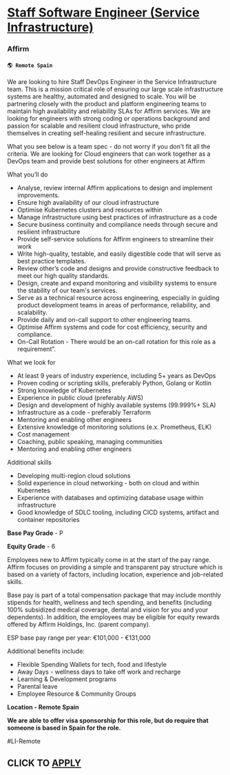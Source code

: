 # [Staff Software Engineer (Service Infrastructure)](https://www.remotewlb.com/apply/staff-software-engineer-service-infrastructure)  
### Affirm  
#### `🌎 Remote Spain`  

We are looking to hire Staff DevOps Engineer in the Service Infrastructure team. This is a mission critical role of ensuring our large scale infrastructure systems are healthy, automated and designed to scale. You will be partnering closely with the product and platform engineering teams to maintain high availability and reliability SLAs for Affirm services. We are looking for engineers with strong coding or operations background and passion for scalable and resilient cloud infrastructure, who pride themselves in creating self-healing resilient and secure infrastructure.

What you see below is a team spec - do not worry if you don't fit all the criteria. We are looking for Cloud engineers that can work together as a DevOps team and provide best solutions for other engineers at Affirm

What you’ll do

  * Analyse, review internal Affirm applications to design and implement improvements.
  * Ensure high availability of our cloud infrastructure
  * Optimise Kubernetes clusters and resources within
  * Manage infrastructure using best practices of infrastructure as a code
  * Secure business continuity and compliance needs through secure and resilient infrastructure
  * Provide self-service solutions for Affirm engineers to streamline their work
  * Write high-quality, testable, and easily digestible code that will serve as best practice templates.
  * Review other’s code and designs and provide constructive feedback to meet our high quality standards.
  * Design, create and expand monitoring and visibility systems to ensure the stability of our team's services.
  * Serve as a technical resource across engineering, especially in guiding product development teams in areas of performance, reliability, and scalability.
  * Provide daily and on-call support to other engineering teams.
  * Optimise Affirm systems and code for cost efficiency, security and compliance.
  * On-Call Rotation - There would be an on-call rotation for this role as a requirement”.

What we look for

  * At least 9 years of industry experience, including 5+ years as DevOps
  * Proven coding or scripting skills, preferably Python, Golang or Kotlin
  * Strong knowledge of Kubernetes
  * Experience in public cloud (preferably AWS)
  * Design and development of highly available systems (99.999%+ SLA)
  * Infrastructure as a code - preferably Terraform
  * Mentoring and enabling other engineers
  * Extensive knowledge of monitoring solutions (e.x. Prometheus, ELK)
  * Cost management
  * Coaching, public speaking, managing communities
  * Mentoring and enabling other engineers

Additional skills

  * Developing multi-region cloud solutions
  * Solid experience in cloud networking - both on cloud and within Kubernetes
  * Experience with databases and optimizing database usage within infrastructure
  * Good knowledge of SDLC tooling, including CICD systems, artifact and container repositories

**Base Pay Grade** \- P

**Equity Grade** \- 6

Employees new to Affirm typically come in at the start of the pay range. Affirm focuses on providing a simple and transparent pay structure which is based on a variety of factors, including location, experience and job-related skills.

Base pay is part of a total compensation package that may include monthly stipends for health, wellness and tech spending, and benefits (including 100% subsidized medical coverage, dental and vision for you and your dependents). In addition, the employees may be eligible for equity rewards offered by Affirm Holdings, Inc. (parent company).

ESP base pay range per year: €101,000 - €131,000

Additional benefits include:

  * Flexible Spending Wallets for tech, food and lifestyle
  * Away Days - wellness days to take off work and recharge
  * Learning & Development programs
  * Parental leave
  * Employee Resource & Community Groups

**Location - Remote Spain**

**We are able to offer visa sponsorship for this role, but do require that someone is based in Spain for the role.**

#LI-Remote

  
## CLICK TO [APPLY](https://www.remotewlb.com/apply/staff-software-engineer-service-infrastructure)

